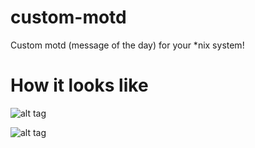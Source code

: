 custom-motd
===========

Custom motd (message of the day) for your *nix system!


How it looks like
===========

![alt tag](https://raw2.github.com/carlos4ndre/custom-motd/master/demo/motd-intro.png)

![alt tag](https://raw2.github.com/carlos4ndre/custom-motd/master/demo/motd-tux.png)

